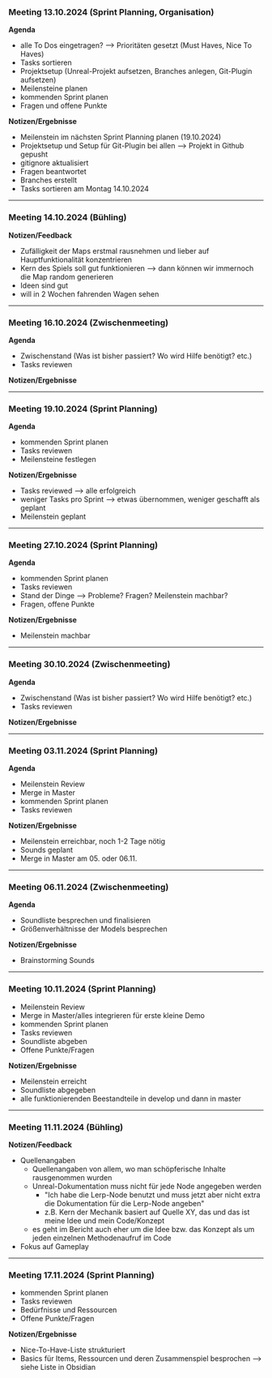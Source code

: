 ### Meeting 13.10.2024 (Sprint Planning, Organisation)
**Agenda**
- alle To Dos eingetragen? --> Prioritäten gesetzt (Must Haves, Nice To Haves)
- Tasks sortieren
- Projektsetup (Unreal-Projekt aufsetzen, Branches anlegen, Git-Plugin aufsetzen)
- Meilensteine planen
- kommenden Sprint planen
- Fragen und offene Punkte

**Notizen/Ergebnisse**
- Meilenstein im nächsten Sprint Planning planen (19.10.2024)
- Projektsetup und Setup für Git-Plugin bei allen --> Projekt in Github gepusht
- gitignore aktualisiert
- Fragen beantwortet
- Branches erstellt
- Tasks sortieren am Montag 14.10.2024

--------------------------------------------------------------------------
### Meeting 14.10.2024 (Bühling)
**Notizen/Feedback**
- Zufälligkeit der Maps erstmal rausnehmen und lieber auf Hauptfunktionalität konzentrieren
- Kern des Spiels soll gut funktionieren --> dann können wir immernoch die Map random generieren
- Ideen sind gut
- will in 2 Wochen fahrenden Wagen sehen

--------------------------------------------------------------------------
### Meeting 16.10.2024 (Zwischenmeeting)
**Agenda**
- Zwischenstand (Was ist bisher passiert? Wo wird Hilfe benötigt? etc.)
- Tasks reviewen

**Notizen/Ergebnisse**

--------------------------------------------------------------------------
### Meeting 19.10.2024 (Sprint Planning)
**Agenda**
- kommenden Sprint planen
- Tasks reviewen
- Meilensteine festlegen

**Notizen/Ergebnisse**
- Tasks reviewed --> alle erfolgreich
- weniger Tasks pro Sprint --> etwas übernommen, weniger geschafft als geplant
- Meilenstein geplant

--------------------------------------------------------------------------
### Meeting 27.10.2024 (Sprint Planning)
**Agenda**
- kommenden Sprint planen
- Tasks reviewen
- Stand der Dinge --> Probleme? Fragen? Meilenstein machbar?
- Fragen, offene Punkte

**Notizen/Ergebnisse**
- Meilenstein machbar

--------------------------------------------------------------------------
### Meeting 30.10.2024 (Zwischenmeeting)
**Agenda**
- Zwischenstand (Was ist bisher passiert? Wo wird Hilfe benötigt? etc.)
- Tasks reviewen

**Notizen/Ergebnisse**

--------------------------------------------------------------------------
### Meeting 03.11.2024 (Sprint Planning)
**Agenda**
- Meilenstein Review
- Merge in Master
- kommenden Sprint planen
- Tasks reviewen

**Notizen/Ergebnisse**
- Meilenstein erreichbar, noch 1-2 Tage nötig
- Sounds geplant
- Merge in Master am 05. oder 06.11.

--------------------------------------------------------------------------
### Meeting 06.11.2024 (Zwischenmeeting)
**Agenda**
- Soundliste besprechen und finalisieren
- Größenverhältnisse der Models besprechen 

**Notizen/Ergebnisse**
- Brainstorming Sounds

--------------------------------------------------------------------------
### Meeting 10.11.2024 (Sprint Planning)
- Meilenstein Review
- Merge in Master/alles integrieren für erste kleine Demo
- kommenden Sprint planen
- Tasks reviewen
- Soundliste abgeben
- Offene Punkte/Fragen

**Notizen/Ergebnisse**
- Meilenstein erreicht
- Soundliste abgegeben
- alle funktionierenden Beestandteile in develop und dann in master

--------------------------------------------------------------------------
### Meeting 11.11.2024 (Bühling)
**Notizen/Feedback**
- Quellenangaben
	- Quellenangaben von allem, wo man schöpferische Inhalte rausgenommen wurden
	- Unreal-Dokumentation muss nicht für jede Node angegeben werden
		- "Ich habe die Lerp-Node benutzt und muss jetzt aber nicht extra die Dokumentation für die Lerp-Node angeben"
		- z.B. Kern der Mechanik basiert auf Quelle XY, das und das ist meine Idee und mein Code/Konzept
	- es geht im Bericht auch eher um die Idee bzw. das Konzept als um jeden einzelnen Methodenaufruf im Code
- Fokus auf Gameplay

--------------------------------------------------------------------------
### Meeting 17.11.2024 (Sprint Planning)
- kommenden Sprint planen
- Tasks reviewen
- Bedürfnisse und Ressourcen
- Offene Punkte/Fragen

**Notizen/Ergebnisse**
- Nice-To-Have-Liste strukturiert
- Basics für Items, Ressourcen und deren Zusammenspiel besprochen --> siehe Liste in Obsidian
